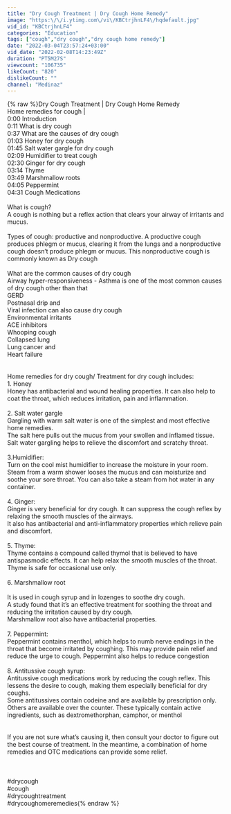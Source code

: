 ```yaml
---
title: "Dry Cough Treatment | Dry Cough Home Remedy"
image: "https:\/\/i.ytimg.com\/vi\/KBCtrjhnLF4\/hqdefault.jpg"
vid_id: "KBCtrjhnLF4"
categories: "Education"
tags: ["cough","dry cough","dry cough home remedy"]
date: "2022-03-04T23:57:24+03:00"
vid_date: "2022-02-08T14:23:49Z"
duration: "PT5M27S"
viewcount: "106735"
likeCount: "820"
dislikeCount: ""
channel: "Medinaz"
---
```

{% raw %}Dry Cough Treatment | Dry Cough Home Remedy<br />Home remedies for cough | <br />0:00 Introduction<br />0:11 What is dry cough<br />0:37 What are the causes of dry cough<br />01:03 Honey for dry cough<br />01:45 Salt water gargle for dry cough<br />02:09 Humidifier to treat cough<br />02:30 Ginger for dry cough<br />03:14 Thyme<br />03:49 Marshmallow roots<br />04:05 Peppermint<br />04:31 Cough Medications<br /><br />What is cough?<br />A cough is nothing but a reflex action that clears your airway of irritants and mucus.<br /><br />Types of cough: productive and nonproductive. A productive cough produces phlegm or mucus, clearing it from the lungs and a nonproductive cough doesn’t produce phlegm or mucus. This nonproductive cough is commonly known as Dry cough<br /><br />What are the common causes of dry cough<br />Airway hyper-responsiveness - Asthma is one of the most common causes of dry cough other than that <br />GERD<br />Postnasal drip and<br />Viral infection can also cause dry cough<br />Environmental irritants<br />ACE inhibitors<br />Whooping cough<br />Collapsed lung<br />Lung cancer and<br />Heart failure<br /><br /><br />Home remedies for dry cough/ Treatment for dry cough includes:<br />1. Honey<br />Honey has antibacterial and wound healing properties. It can also help to coat the throat, which reduces irritation, pain and inflammation.<br /><br />2. Salt water gargle<br />Gargling with warm salt water is one of the simplest and most effective home remedies.<br />The salt here pulls out the mucus from your swollen and inflamed tissue. <br />Salt water gargling helps to relieve the discomfort and scratchy throat.<br /><br />3.Humidifier:<br />Turn on the cool mist humidifier to increase the moisture in your room.<br />Steam from a warm shower looses the mucus and can moisturize and soothe your sore throat. You can also take a steam from hot water in any container. <br /><br />4. Ginger:<br />Ginger is very beneficial for dry cough. It can suppress the cough reflex by relaxing the smooth muscles of the airways. <br />It also has antibacterial and anti-inflammatory properties which relieve pain and discomfort.<br /><br />5. Thyme:<br />Thyme contains a compound called thymol that is believed to have antispasmodic effects. It can help relax the smooth muscles of the throat.<br />Thyme is safe for occasional use only. <br /><br />6. Marshmallow root<br /><br />It is used in cough syrup and in lozenges to soothe dry cough.<br />A study found that it’s an effective treatment for soothing the throat and reducing the irritation caused by dry cough.<br />Marshmallow root also have antibacterial properties.<br /><br />7. Peppermint:<br />Peppermint contains menthol, which helps to numb nerve endings in the throat that become irritated by coughing. This may provide pain relief and reduce the urge to cough. Peppermint also helps to reduce congestion<br /><br />8. Antitussive cough syrup:<br />Antitussive cough medications work by reducing the cough reflex. This lessens the desire to cough, making them especially beneficial for dry coughs.<br />Some antitussives contain codeine and are available by prescription only. Others are available over the counter. These typically contain active ingredients, such as dextromethorphan, camphor, or menthol<br /><br /><br />If you are not sure what’s causing it, then consult your doctor to figure out the best course of treatment. In the meantime, a combination of home remedies and OTC medications can provide some relief.<br /><br /><br /><br />#drycough<br />#cough<br />#drycoughtreatment<br />#drycoughomeremedies{% endraw %}
